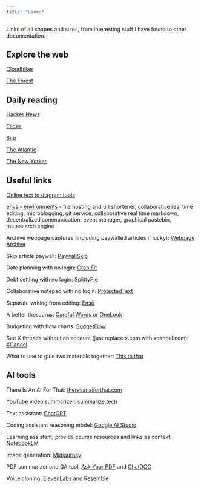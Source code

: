 ```yaml
---
title: "Links"
---
```


Links of all shapes and sizes, from interesting stuff I have found to other documentation.

## Explore the web

[Cloudhiker](https://cloudhiker.net/)

[The Forest](https://theforest.link/)

## Daily reading

[Hacker News](https://news.ycombinator.com/)

[Tildes](https://tildes.net/)

[Sirp](https://sirp.ee/)

[The Atlantic](https://www.theatlantic.com/)

[The New Yorker](https://www.newyorker.com/)

## Useful links

[Online text to diagram tools](https://xosh.org/text-to-diagram/)

[envs - environments](https://envs.net/) - file hosting and url shortener, collaborative real time editing, microblogging, git service, collaborative real time markdown, decentralized communication, event manager, graphical pastebin, metasearch engine

Archive webpage captures (including paywalled articles if lucky): [Webpage Archive](https://archive.today)

Skip article paywall: [PaywallSkip](https://www.paywallskip.com/)

Date planning with no login: [Crab Fit](https://crab.fit/)

Debt settling with no login: [SplittyPie](https://splittypie.com/)

Collaborative notepad with no login: [ProtectedText](https://www.protectedtext.com/)

Separate writing from editing: [Ensō](https://enso.sonnet.io/)

A better thesaurus: [Careful Words](https://carefulwords.com/) or [OneLook](https://onelook.com/thesaurus/)

Budgeting with flow charts: [BudgetFlow](https://www.budgetflow.cc/)

See X threads without an account (just replace x.com with xcancel.com): [XCancel](https://xcancel.com/)

What to use to glue two materials together: [This to that](https://www.thistothat.com/)

## AI tools

There Is An AI For That: [theresanaiforthat.com](https://theresanaiforthat.com/)

YouTube video summarizer: [summarize.tech](https://www.summarize.tech/)

Text assistant: [ChatGPT](https://chat.openai.com/)

Coding assistant reasoning model: [Google AI Studio](https://aistudio.google.com/)

Learning assistant, provide course resources and links as context: [NotebookLM](https://notebooklm.google.com/)

Image generation: [Midjourney](https://www.midjourney.com/)

PDF summarizer and QA tool: [Ask Your PDF](https://askyourpdf.com/) and [ChatDOC](https://chatdoc.com/)

Voice cloning: [ElevenLabs](https://elevenlabs.io/) and [Resemble](https://www.resemble.ai/)
